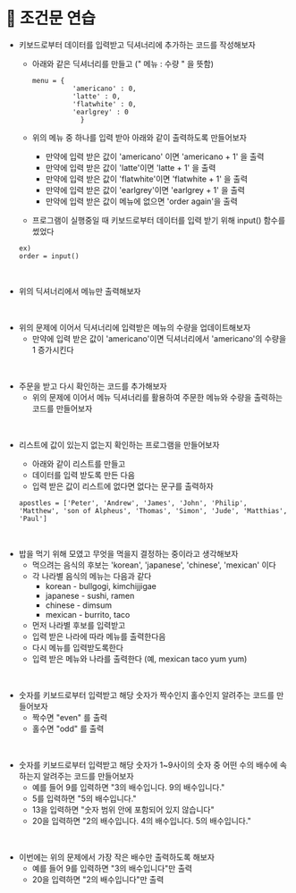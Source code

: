 # 🐯 조건문 연습

* 키보드로부터 데이터를 입력받고 딕셔너리에 추가하는 코드를 작성해보자

  * 아래와 같은 딕셔너리를 만들고 (" 메뉴 : 수량 " 을 뜻함)

    ```
    menu = {
              'americano' : 0, 
              'latte' : 0, 
              'flatwhite' : 0, 
              'earlgrey' : 0
    			}
    ```

  * 위의 메뉴 중 하나를 입력 받아 아래와 같이 출력하도록 만들어보자
    * 만약에 입력 받은 값이 'americano' 이면 'americano + 1' 을 출력
    * 만약에 입력 받은 값이 'latte'이면 'latte + 1' 을 출력
    * 만약에 입력 받은 값이 'flatwhite'이면 'flatwhite + 1' 을 출력
    * 만약에 입력 받은 값이 'earlgrey'이면 'earlgrey + 1' 을 출력
    * 만약에 입력 받은 값이 메뉴에 없으면 'order again'을 출력

  * 프로그램이 실행중일 때 키보드로부터 데이터를 입력 받기 위해 input() 함수를 썼었다

  ```
  ex)
  order = input()
  ```

<br>

* 위의 딕셔너리에서 메뉴만 출력해보자

<br>

* 위의 문제에 이어서 딕셔너리에 입력받은 메뉴의 수량을 업데이트해보자
  * 만약에 입력 받은 값이 'americano'이면 딕셔너리에서 'americano'의 수량을 1 증가시킨다

<br>

* 주문을 받고 다시 확인하는 코드를 추가해보자
  * 위의 문제에 이어서 메뉴 딕셔너리를 활용하여 주문한 메뉴와 수량을 출력하는 코드를 만들어보자

<br>

* 리스트에 값이 있는지 없는지 확인하는 프로그램을 만들어보자 

  * 아래와 같이 리스트를 만들고 
  * 데이터를 입력 받도록 만든 다음 
  * 입력 받은 값이 리스트에 없다면 없다는 문구를 출력하자

  ```
  apostles = ['Peter', 'Andrew', 'James', 'John', 'Philip', 'Matthew', 'son of Alpheus', 'Thomas', 'Simon', 'Jude', 'Matthias', 'Paul']
  ```

<br>

* 밥을 먹기 위해 모였고 무엇을 먹을지 결정하는 중이라고 생각해보자
  * 먹으려는 음식의 후보는 'korean', 'japanese', 'chinese', 'mexican' 이다
  * 각 나라별 음식의 메뉴는 다음과 같다
    * korean - bullgogi, kimchijjigae
    * japanese - sushi, ramen
    * chinese - dimsum
    * mexican - burrito, taco
  * 먼저 나라별 후보를 입력받고
  * 입력 받은 나라에 따라 메뉴를 출력한다음
  * 다시 메뉴를 입력받도록한다
  * 입력 받은 메뉴와 나라를 출력한다 (예, mexican taco yum yum)

<br>

* 숫자를 키보드로부터 입력받고 해당 숫자가 짝수인지 홀수인지 알려주는 코드를 만들어보자
  * 짝수면 "even" 를 출력
  * 홀수면 "odd" 를 출력

<br>

* 숫자를 키보드로부터 입력받고 해당 숫자가 1~9사이의 숫자 중 어떤 수의 배수에 속하는지 알려주는 코드를 만들어보자
  * 예를 들어 9를 입력하면 "3의 배수입니다. 9의 배수입니다."
  * 5를 입력하면 "5의 배수입니다."
  * 13을 입력하면 "숫자 범위 안에 포함되어 있지 않습니다"
  * 20을 입력하면 "2의 배수입니다. 4의 배수입니다. 5의 배수입니다."

<br>

* 이번에는 위의 문제에서 가장 작은 배수만 출력하도록 해보자
  * 예를 들어 9를 입력하면 "3의 배수입니다"만 출력
  * 20을 입력하면 "2의 배수입니다"만 출력



